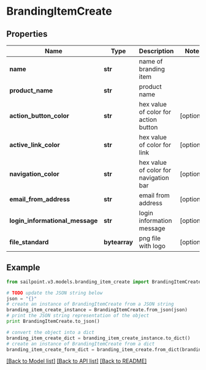 # BrandingItemCreate


## Properties

Name | Type | Description | Notes
------------ | ------------- | ------------- | -------------
**name** | **str** | name of branding item | 
**product_name** | **str** | product name | 
**action_button_color** | **str** | hex value of color for action button | [optional] 
**active_link_color** | **str** | hex value of color for link | [optional] 
**navigation_color** | **str** | hex value of color for navigation bar | [optional] 
**email_from_address** | **str** | email from address | [optional] 
**login_informational_message** | **str** | login information message | [optional] 
**file_standard** | **bytearray** | png file with logo | [optional] 

## Example

```python
from sailpoint.v3.models.branding_item_create import BrandingItemCreate

# TODO update the JSON string below
json = "{}"
# create an instance of BrandingItemCreate from a JSON string
branding_item_create_instance = BrandingItemCreate.from_json(json)
# print the JSON string representation of the object
print BrandingItemCreate.to_json()

# convert the object into a dict
branding_item_create_dict = branding_item_create_instance.to_dict()
# create an instance of BrandingItemCreate from a dict
branding_item_create_form_dict = branding_item_create.from_dict(branding_item_create_dict)
```
[[Back to Model list]](../README.md#documentation-for-models) [[Back to API list]](../README.md#documentation-for-api-endpoints) [[Back to README]](../README.md)


